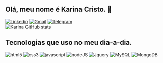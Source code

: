## Olá, meu nome é Karina Cristo. 👋 

[![Linkedin](https://img.shields.io/badge/LinkedIn-0077B5?style=for-the-badge&logo=linkedin&logoColor=white)](https://www.linkedin.com/in/karina-cristo/)
[![Gmail](https://img.shields.io/badge/Gmail-D14836?style=for-the-badge&logo=gmail&logoColor=white)](https://mail.google.com/mail/u/0/#inbox)
[![Telegram](https://img.shields.io/badge/Telegram-2CA5E0?style=for-the-badge&logo=telegram&logoColor=white)](https://t.me/karinacristo)</br>
![Karina GitHub stats](https://github-readme-stats.vercel.app/api?username=karinacristo&show_icons=true&theme=radical)

## Tecnologias que uso no meu dia-a-dia.

<div style="display: inline-block">
    <img aling="center" alt="html5" src="https://img.shields.io/badge/HTML5-E34F26?style=for-the-badge&logo=html5&logoColor=white">
    <img aling="center" alt="css3" src="https://img.shields.io/badge/CSS3-1572B6?style=for-the-badge&logo=css3&logoColor=white">
    <img aling="center" alt="javascript" src="https://img.shields.io/badge/JavaScript-F7DF1E?style=for-the-badge&logo=javascript&logoColor=black">
    <img aling="center" alt="nodeJS" src="https://img.shields.io/badge/Node.js-43853D?style=for-the-badge&logo=node.js&logoColor=white">
    <img aling="center" alt="Jquery" src="https://img.shields.io/badge/jQuery-0769AD?style=for-the-badge&logo=jquery&logoColor=white">
    <img aling="center" alt="MySQL" src="https://img.shields.io/badge/MySQL-00000F?style=for-the-badge&logo=mysql&logoColor=white">
    <img aling="center" alt="MongoDB" src="https://img.shields.io/badge/MongoDB-4EA94B?style=for-the-badge&logo=mongodb&logoColor=white">
</div>
